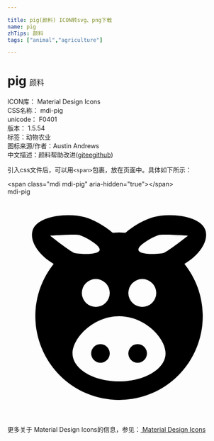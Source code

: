 ```yaml
---

title: pig(颜料) ICON转svg、png下载
name: pig
zhTips: 颜料
tags: ["animal","agriculture"]

---
```


# pig  <small style="font-size: 60%;font-weight: 100">颜料</small>


<div class="detail-page">
<p>
<span>
ICON库：
<span class="badge-secondary badge">Material Design Icons</span> 
</span>
<br/>
<span>
CSS名称：
<span class="badge-secondary badge">mdi-pig</span> 
</span>
<br/>
<span>
unicode：
<span class="badge-secondary badge">F0401</span> 
<copy-btn content='F0401' btn-title=""></copy-btn>
<copy-btn :content='String.fromCodePoint(parseInt("F0401", 16))' btn-title="复制U"></copy-btn>
</span>
<br/>
<span>
版本：
<span class="badge-secondary badge">1.5.54</span> 
</span><br/><span>标签：<span class="badge-light badge"><router-link to="/tags/animal.html">动物</router-link></span><span class="badge-light badge"><router-link to="/tags/agriculture.html">农业</router-link></span></span>
<br/>
<span>图标来源/作者：<span class="badge-light badge">Austin Andrews</span></span> 
<br/>
<span class="zh-detail">中文描述：<span class="badge-primary badge">颜料</span><span class="help-link"><span>帮助改进</span>(<a href="https://gitee.com/liuwave/icon-helper/edit/master/json/material/pig.json" target="_blank" rel="noopener noreferrer">gitee</a><a href="https://github.com/liuwave/icon-helper/edit/master/json/material/pig.json" target="_blank" rel="noopener noreferrer">github</a></span>)</span><br/>
</p>
</div>
<div class="alert alert-dark">
  <i class="mdi mdi-pig mdi-48px"></i>
  <i class="mdi mdi-pig mdi-36px"></i>
  <i class="mdi mdi-pig mdi-24px"></i>
  <i class="mdi mdi-pig mdi-18px"></i>
</div>
<div>
  <p>引入css文件后，可以用<code>&lt;span&gt;</code>包裹，放在页面中。具体如下所示：    
  </p>
  <div class="alert alert-primary" style="font-size: 14px">
    &lt;span class="mdi mdi-pig" aria-hidden="true"&gt;&lt;/span&gt;
    <copy-btn content='<span class="mdi mdi-pig" aria-hidden="true"></span>'></copy-btn>
  </div>
  <div class="alert alert-secondary">
    <i class="mdi mdi-pig"
    style="font-size: 24px"
    aria-hidden="true"></i> mdi-pig
    <copy-btn content="mdi-pig" btn-title="复制图标名称"></copy-btn>
  </div>
</div>
<div id="svg" class="svg-wrap">
<svg xmlns="http://www.w3.org/2000/svg" viewBox="0 0 24 24"><path d="M9.5,9A1.5,1.5 0 0,0 8,10.5A1.5,1.5 0 0,0 9.5,12A1.5,1.5 0 0,0 11,10.5A1.5,1.5 0 0,0 9.5,9M14.5,9A1.5,1.5 0 0,0 13,10.5A1.5,1.5 0 0,0 14.5,12A1.5,1.5 0 0,0 16,10.5A1.5,1.5 0 0,0 14.5,9M12,4L12.68,4.03C13.62,3.24 14.82,2.59 15.72,2.35C17.59,1.85 20.88,2.23 21.31,3.83C21.62,5 20.6,6.45 19.03,7.38C20.26,8.92 21,10.87 21,13A9,9 0 0,1 12,22A9,9 0 0,1 3,13C3,10.87 3.74,8.92 4.97,7.38C3.4,6.45 2.38,5 2.69,3.83C3.12,2.23 6.41,1.85 8.28,2.35C9.18,2.59 10.38,3.24 11.32,4.03L12,4M10,16A1,1 0 0,1 11,17A1,1 0 0,1 10,18A1,1 0 0,1 9,17A1,1 0 0,1 10,16M14,16A1,1 0 0,1 15,17A1,1 0 0,1 14,18A1,1 0 0,1 13,17A1,1 0 0,1 14,16M12,13C9.24,13 7,15.34 7,17C7,18.66 9.24,20 12,20C14.76,20 17,18.66 17,17C17,15.34 14.76,13 12,13M7.76,4.28C7.31,4.16 4.59,4.35 4.59,4.35C4.59,4.35 6.8,6.1 7.24,6.22C7.69,6.34 9.77,6.43 9.91,5.9C10.06,5.36 8.2,4.4 7.76,4.28M16.24,4.28C15.8,4.4 13.94,5.36 14.09,5.9C14.23,6.43 16.31,6.34 16.76,6.22C17.2,6.1 19.41,4.35 19.41,4.35C19.41,4.35 16.69,4.16 16.24,4.28Z" /></svg>
</div>
<detail full-name='mdi-pig'></detail>
    
<div><p>更多关于 Material Design Icons的信息，参见：<a target="_blank" href="https://iconhelper.cn/material.html"> Material Design Icons</a>
</p></div>
